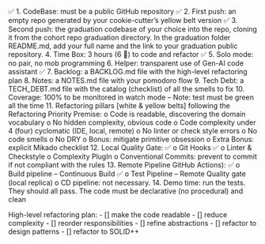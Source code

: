 ✅ 1. CodeBase: must be a public GitHub repository
✅ 2. First push: an empty repo generated by your cookie-cutter’s yellow belt version
✅ 3. Second push: the graduation codebase of your choice into the repo, cloning it from the cohort
        repo graduation directory. In the graduation folder README.md, add your full name and the
        link to your graduation public repository.
4. Time Box: 3 hours (6 🍅) to code and refactor
✅ 5. Solo mode: no pair, no mob programming
6. Helper: transparent use of Gen-AI code assistant
✅ 7. Backlog: a BACKLOG.md file with the high-level refactoring plan
8. Notes: a NOTES.md file with your pomodoro flow
9. Tech Debt: a TECH_DEBT.md file with the catalog (checklist) of all the smells to fix 
10. Coverage: 100% to be monitored in watch mode – Note: test must be green all the time
11. Refactoring pillars [white & yellow belts] following the Refactoring Priority Premise:
    o Code is readable, discovering the domain vocabulary
    o No hidden complexity, obvious code
    o Code complexity under 4 (four) cyclomatic (IDE, local, remote)
    o No linter or check style errors
    o No code smells
    o No DRY
    o Bonus: mitigate primitive obsession
    o Extra Bonus: explicit Mikado checklist
12. Local Quality Gate:
✅  o Git Hooks
✅  o Linter & Checkstyle
    o Complexity PlugIn
    o Conventional Commits: prevent to commit if not compliant with the rules
13. Remote Pipeline GitHub Actions):
✅  o Build pipeline – Continuous Build
✅  o Test Pipeline – Remote Quality gate (local replica)
    o CD pipeline: not necessary.
14. Demo time: run the tests. They should all pass. The code must be declarative (no procedural)
and clean

High-level refactoring plan: 
    - [] make the code readable
    - [] reduce complexity
    - [] reorder responsibilities
    - [] refine abstractions
    - [] refactor to design patterns
    - [] refactor to SOLID++
    
    
